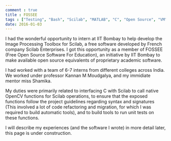 ```yaml
---
comment : true
title : FOSSEE
tags : ["Testing", "Bash", "Scilab", "MATLAB", "C", "Open Source", "VM"]
date: 2016-01-03
---
```


I had the wonderful opportunity to intern at IIT Bombay to help develop the Image Processing Toolbox for Scilab, a free software developed by French company Scilab Enterprises. I got this opportunity as a member of FOSSEE (Free Open Source Software For Education), an initiative by IIT Bombay to make available open source equivalents of proprietary academic software.

<!--more-->

 I had worked with a team of 6-7 interns from different colleges across India. We worked under professor Kannan M Moudgalya, and my immidiate mentor miss Shamika.

 My duties were primarily related to interfacing C with Scilab to call native OpenCV functions for Scilab operations, to ensure that the exposed functions follow the project guidelines regarding syntax and signatures (This involved a lot of code refactoring and migration, for which I was required to build automatic tools), and to build tools to run unit tests on these functions.

 I will describe my experiences (and the software I wrote) in more detail later, this page is under construction.